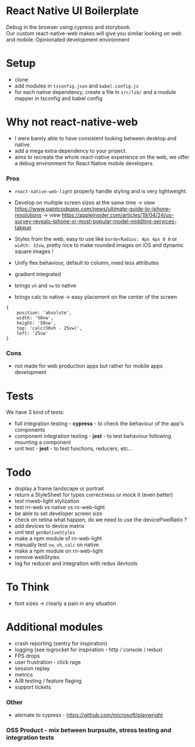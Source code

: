 # React Native UI Boilerplate

Debug in the browser using cypress and storybook.  
Our custom react-native-web makes will give you similar looking on web and mobile.
Opinionated development environment

# Setup

- clone
- add modules in `tsconfig.json` and `babel.config.js`
- for each native dependency, create a file in `src/lib/` and a module mapper in tsconfig and babel config

# Why not react-native-web

- I were barely able to have consistent looking between desktop and native.
- add a mega extra dependency to your project.
- aims to recreate the whole react-native experience on the web, we offer a debug environment for React Native mobile developers.

### Pros

- `react-native-web-light` properly handle styling and is very lightweight.
- Develop on multiple screen sizes at the same time
  -> view https://www.paintcodeapp.com/news/ultimate-guide-to-iphone-resolutions
  -> view https://appleinsider.com/articles/19/04/24/us-survey-reveals-iphone-xr-most-popular-model-middling-services-takeup

- Styles from the web, easy to use like `borderRadius: 4px 4px 0 0` or `width: 32vw`, pretty nice to make rounded images on iOS and dynamic square images !
- Unify flex behaviour, default to column, need less attributes
- gradient integrated
- brings `vh` and `vw` to native
- brings calc to native -> easy placement on the center of the screen

```
{
	position: 'absolute',
	width: '50vw',
	height: '50vw',
	top: 'calc(50vh - 25vw)',
	left: '25vw'
}
```

### Cons

- not made for web production apps but rather for mobile apps development

# Tests

We have 3 kind of tests:

- full integration testing - **cypress** - to check the behaviour of the app's components
- component integration testing - **jest** - to test behaviour following mounting a component
- unit test - **jest** - to test functions, reducers, etc...

# Todo

- display a frame landscape or portrait
- return a StyleSheet for types correctness or mock it (even better)
- test rnweb-light stylization
- test rn-web vs native vs rn-web-light
- be able to set developer screen size
- check on retina what happen, do we need to use the devicePixelRatio ?
- add devices to device matrix
- unit test `getNativeStyles`
- make a npm module of rn-web-light
- manually test `vw`, `vh`, `calc` on native
- make a npm module on rn-web-light
- remove webStyles
- log for reducer and integration with redux devtools

# To Think

- font sizes
  -> clearly a pain in any situation

# Additional modules

- crash reporting (sentry for inspiration)
- logging (see logrocket for inspiration - http / console / redux)
- FPS drops
- user frustration - click rage
- session replay
- metrics
- A/B testing / feature flaging
- support tickets

### Other

- alernate to cypress - https://github.com/microsoft/playwright

### OSS Product - mix between burpsuite, stress testing and integration tests
